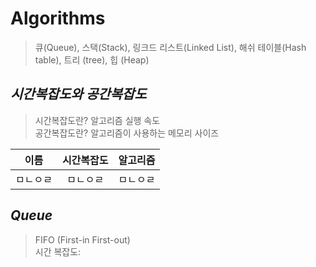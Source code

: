 Algorithms
=============  
> 큐(Queue), 스택(Stack), 링크드 리스트(Linked List), 해쉬 테이블(Hash table), 트리 (tree), 힙 (Heap)

*시간복잡도와 공간복잡도*
-------------  
> 시간복잡도란? 알고리즘 실행 속도  
> 공간복잡도란? 알고리즘이 사용하는 메모리 사이즈  

|이름|시간복잡도|알고리즘|
|:----:|:----:|:----:|
|ㅁㄴㅇㄹ|ㅁㄴㅇㄹ|ㅁㄴㅇㄹ|


*Queue*
-------------  
> FIFO (First-in First-out)  
> 시간 복잡도:
